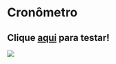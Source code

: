 # Cronômetro

## Clique [aqui](https://vitormenoli.github.io/projetos-reactjs/2_Cronometro/) para testar!

<img src="https://imgur.com/PXbRMmU.png">